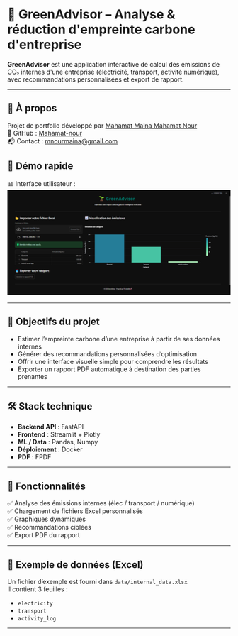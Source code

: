 # 🌿 GreenAdvisor – Analyse & réduction d'empreinte carbone d'entreprise

**GreenAdvisor** est une application interactive de calcul des émissions de CO₂ internes d'une entreprise (électricité, transport, activité numérique), avec recommandations personnalisées et export de rapport.

---

## 💼 À propos

Projet de portfolio développé par [Mahamat Maina Mahamat Nour](https://www.linkedin.com/in/mahamat-maina-mahamat-nour/)  
🔗 GitHub : [Mahamat-nour](https://github.com/Mahamat-nour)  
📬 Contact : mnourmaina@gmail.com


## 🚀 Démo rapide

📊 Interface utilisateur :  
![Demo GreenAdvisor](./assets/capdemo.png)


---

## 🧠 Objectifs du projet

- Estimer l’empreinte carbone d’une entreprise à partir de ses données internes
- Générer des recommandations personnalisées d’optimisation
- Offrir une interface visuelle simple pour comprendre les résultats
- Exporter un rapport PDF automatique à destination des parties prenantes

---

## 🛠️ Stack technique

- **Backend API** : FastAPI
- **Frontend** : Streamlit + Plotly
- **ML / Data** : Pandas, Numpy
- **Déploiement** : Docker
- **PDF** : FPDF

---

## 📂 Fonctionnalités

✅ Analyse des émissions internes (élec / transport / numérique)  
✅ Chargement de fichiers Excel personnalisés  
✅ Graphiques dynamiques  
✅ Recommandations ciblées  
✅ Export PDF du rapport  

---

## 🧪 Exemple de données (Excel)

Un fichier d’exemple est fourni dans `data/internal_data.xlsx`  
Il contient 3 feuilles :
- `electricity`
- `transport`
- `activity_log`

---
